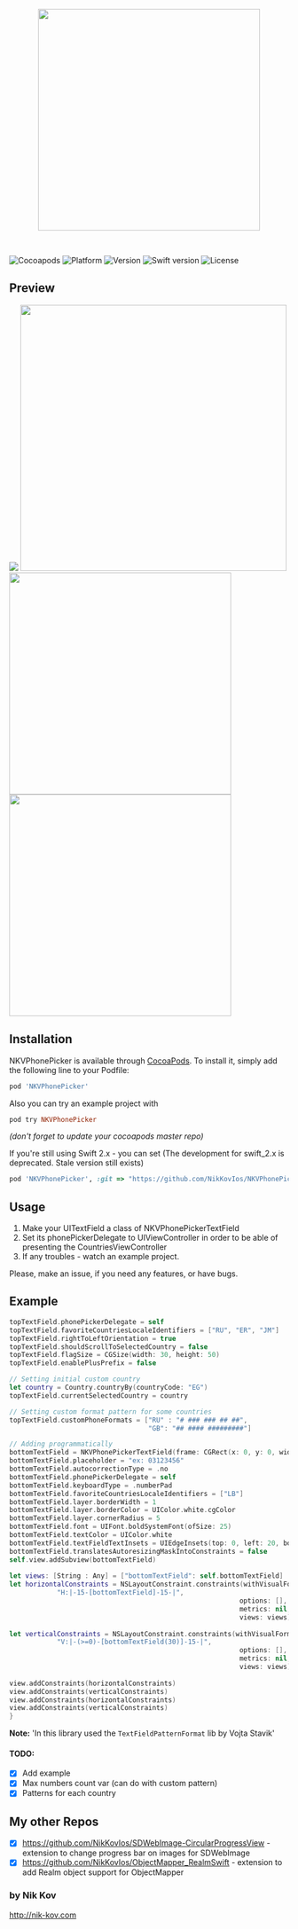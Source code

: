 <p align="center">
<img src="https://raw.githubusercontent.com/NikKovIos/NKVPhonePicker/master/RepoAssets/Logo.png" width="400"/>
</p> 
<br />

![Cocoapods](https://img.shields.io/badge/pod-available-brightgreen.svg?style=flat)
![Platform](https://img.shields.io/badge/platform-ios-blue.svg?style=flat)
![Version](https://img.shields.io/badge/version-2.0.0-blue.svg?style=flat)
![Swift version](https://img.shields.io/badge/Swift-4.0-orange.svg?style=flat)
![License](https://img.shields.io/badge/license-MIT-lightgrey.svg?style=flat)


## Preview
![](https://raw.githubusercontent.com/NikKovIos/NKVPhonePicker/master/RepoAssets/Example.gif)          <img src="https://raw.githubusercontent.com/NikKovIos/NKVPhonePicker/master/RepoAssets/Screenshot_two.jpg" height="480"/>  
<img src="https://raw.githubusercontent.com/NikKovIos/NKVPhonePicker/master/RepoAssets/Screenshot_one.png" height="400"/>          <img src="https://raw.githubusercontent.com/NikKovIos/NKVPhonePicker/master/RepoAssets/Screenshot_three.png" height="400"/> 


## Installation

NKVPhonePicker is available through [CocoaPods](http://cocoapods.org). To install
it, simply add the following line to your Podfile:

```ruby
pod 'NKVPhonePicker'
```
Also you can try an example project with 
```ruby
pod try NKVPhonePicker
```
*(don't forget to update your cocoapods master repo)*

If you're still using Swift 2.x - you can set (The development for swift_2.x is deprecated. Stale version still exists)
```ruby
pod 'NKVPhonePicker', :git => "https://github.com/NikKovIos/NKVPhonePicker.git", :branch => "Swift_2.x"
```

## Usage

1) Make your UITextField a class of NKVPhonePickerTextField
2) Set its phonePickerDelegate to UIViewController in order to be able of presenting the CountriesViewController
3) If any troubles - watch an example project.

Please, make an issue, if you need any features, or have bugs.

## Example
```swift
topTextField.phonePickerDelegate = self
topTextField.favoriteCountriesLocaleIdentifiers = ["RU", "ER", "JM"]
topTextField.rightToLeftOrientation = true
topTextField.shouldScrollToSelectedCountry = false
topTextField.flagSize = CGSize(width: 30, height: 50)
topTextField.enablePlusPrefix = false

// Setting initial custom country
let country = Country.countryBy(countryCode: "EG")
topTextField.currentSelectedCountry = country

// Setting custom format pattern for some countries
topTextField.customPhoneFormats = ["RU" : "# ### ### ## ##",
                                   "GB": "## #### #########"]

// Adding programmatically
bottomTextField = NKVPhonePickerTextField(frame: CGRect(x: 0, y: 0, width: 0, height: 30))
bottomTextField.placeholder = "ex: 03123456"
bottomTextField.autocorrectionType = .no
bottomTextField.phonePickerDelegate = self
bottomTextField.keyboardType = .numberPad
bottomTextField.favoriteCountriesLocaleIdentifiers = ["LB"]
bottomTextField.layer.borderWidth = 1
bottomTextField.layer.borderColor = UIColor.white.cgColor
bottomTextField.layer.cornerRadius = 5
bottomTextField.font = UIFont.boldSystemFont(ofSize: 25)
bottomTextField.textColor = UIColor.white
bottomTextField.textFieldTextInsets = UIEdgeInsets(top: 0, left: 20, bottom: 0, right: 0)
bottomTextField.translatesAutoresizingMaskIntoConstraints = false
self.view.addSubview(bottomTextField)
        
let views: [String : Any] = ["bottomTextField": self.bottomTextField]
let horizontalConstraints = NSLayoutConstraint.constraints(withVisualFormat:
            "H:|-15-[bottomTextField]-15-|",
                                                          options: [],
                                                          metrics: nil,
                                                          views: views)
        
let verticalConstraints = NSLayoutConstraint.constraints(withVisualFormat:
            "V:|-(>=0)-[bottomTextField(30)]-15-|",
                                                          options: [],
                                                          metrics: nil,
                                                          views: views)
        
view.addConstraints(horizontalConstraints)
view.addConstraints(verticalConstraints)
view.addConstraints(horizontalConstraints)
view.addConstraints(verticalConstraints)
}
```

**Note:** 'In this library used the `TextFieldPatternFormat` lib by Vojta Stavik'

#### TODO:
- [x] Add example
- [x] Max numbers count var (can do with custom pattern)
- [x] Patterns for each country

## My other Repos

- [x] https://github.com/NikKovIos/SDWebImage-CircularProgressView - extension to change progress bar on images for SDWebImage
- [x] https://github.com/NikKovIos/ObjectMapper_RealmSwift - extension to add Realm object support for ObjectMapper

### by Nik Kov 
http://nik-kov.com
